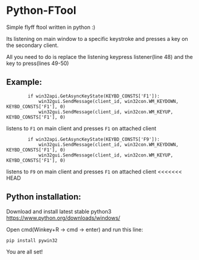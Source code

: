 # Python-FTool
Simple flyff ftool written in python :)

Its listening on main window to a specific keystroke and presses a key on the secondary client.

All you need to do is replace the listening keypress listener(line 48) and the key to press(lines 49-50)

## Example:
```
        if win32api.GetAsyncKeyState(KEYBD_CONSTS['F1']):
            win32gui.SendMessage(client_id, win32con.WM_KEYDOWN, KEYBD_CONSTS['F1'], 0)
            win32gui.SendMessage(client_id, win32con.WM_KEYUP, KEYBD_CONSTS['F1'], 0)
```
listens to `F1` on main client and presses `F1` on attached client

```
        if win32api.GetAsyncKeyState(KEYBD_CONSTS['F9']):
            win32gui.SendMessage(client_id, win32con.WM_KEYDOWN, KEYBD_CONSTS['F1'], 0)
            win32gui.SendMessage(client_id, win32con.WM_KEYUP, KEYBD_CONSTS['F1'], 0)
```
listens to `F9` on main client and presses `F1` on attached client
<<<<<<< HEAD

## Python installation:

Download and install latest stable python3
https://www.python.org/downloads/windows/

Open cmd(Winkey+R -> cmd -> enter) and run this line:
```
pip install pywin32
```
You are all set!
